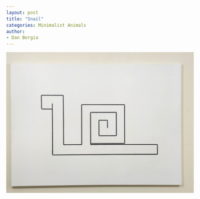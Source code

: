 ```yaml
---
layout: post
title: "Snail"
categories: Minimalist Animals
author:
- Dan Borgia
---
```



![jpg snail](/assets/images/snail.jpg)
